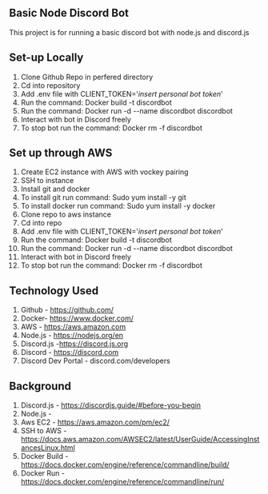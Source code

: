 Basic Node Discord Bot
----------------------
This project is for running a basic discord bot with node.js and discord.js

Set-up Locally
--------------
1. Clone Github Repo in perfered directory
2. Cd into repository
3. Add .env file with CLIENT_TOKEN='*insert personal bot token*'
4. Run the command: Docker build -t discordbot
5. Run the command: Docker run -d --name discordbot discordbot
6. Interact with bot in Discord freely
7. To stop bot run the command: Docker rm -f discordbot

Set up through AWS
------------------
1. Create EC2 instance with AWS with vockey pairing
2. SSH to instance 
3. Install git and docker 
4. To install git run command: Sudo yum install -y git
5. To install docker run command: Sudo yum install -y docker
6. Clone repo to aws instance
7. Cd into repo
8. Add .env file with CLIENT_TOKEN='*insert personal bot token*'
9. Run the command: Docker build -t discordbot
10. Run the command: Docker run -d --name discordbot discordbot
11. Interact with bot in Discord freely
12. To stop bot run the command: Docker rm -f discordbot

Technology Used
----------------
1. Github - https://github.com/
2. Docker- https://www.docker.com/
3. AWS - https://aws.amazon.com
4. Node.js - https://nodejs.org/en
5. Discord.js -https://discord.js.org
6. Discord - https://discord.com
7. Discord Dev Portal - discord.com/developers

Background
----------
1. Discord.js - https://discordjs.guide/#before-you-begin
2. Node.js - 
3. Aws EC2 - https://aws.amazon.com/pm/ec2/
4. SSH to AWS - https://docs.aws.amazon.com/AWSEC2/latest/UserGuide/AccessingInstancesLinux.html
5. Docker Build - https://docs.docker.com/engine/reference/commandline/build/
6. Docker Run - https://docs.docker.com/engine/reference/commandline/run/

